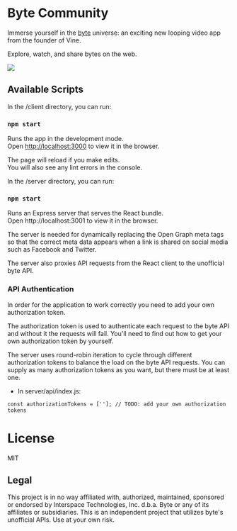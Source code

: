 # Byte Community

Immerse yourself in the [byte](https://byte.co/) universe: an exciting new looping video app from the founder of Vine.

Explore, watch, and share bytes on the web.

<img src="https://user-images.githubusercontent.com/2003684/73318823-61155a80-41ef-11ea-8637-0d4a25760b4f.png">

## Available Scripts

In the /client directory, you can run:

### `npm start`

Runs the app in the development mode.<br>
Open [http://localhost:3000](http://localhost:3000) to view it in the browser.

The page will reload if you make edits.<br>
You will also see any lint errors in the console.

In the /server directory, you can run:

### `npm start`

Runs an Express server that serves the React bundle.<br>
Open http://localhost:3001 to view it in the browser.

The server is needed for dynamically replacing the Open Graph meta tags so that the correct meta data appears when a link is shared on social media such as Facebook and Twitter.

The server also proxies API requests from the React client to the unofficial byte API.

### API Authentication

In order for the application to work correctly you need to add your own authorization token.

The authorization token is used to authenticate each request to the byte API and without it the requests will fail. You'll need to find out how to get your own authorization token by yourself.

The server uses round-robin iteration to cycle through different authorization tokens to balance the load on the byte API requests. You can supply as many authorization tokens as you want, but there must be at least one.

- In server/api/index.js:

```
const authorizationTokens = ['']; // TODO: add your own authorization tokens

```

# License

MIT

## Legal

This project is in no way affiliated with, authorized, maintained, sponsored or endorsed by Interspace Technologies, Inc. d.b.a. Byte or any of its affiliates or subsidiaries. This is an independent project that utilizes byte's unofficial APIs. Use at your own risk.
